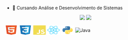 - 🌱 Cursando Análise e Desenvolvimento de Sistemas 
  
  
<p align="center" flex-direction="column">
  <img width="50%" src="https://github-readme-stats.vercel.app/api?username=kaykymatos845&show_icons=true&theme=dracula&rank_icon=github" />
  <img width="40%" src="https://github-readme-stats.vercel.app/api/top-langs/?username=kaykymatos845&layout=compact&theme=dracula&icon_color=277E86" />
</p>

<div style="display: inline_block">

 <img align="center" alt="HTML" height="30" width="40" src="https://raw.githubusercontent.com/devicons/devicon/master/icons/html5/html5-original.svg">
  <img align="center" alt="CSS" height="30" width="40" src="https://raw.githubusercontent.com/devicons/devicon/master/icons/css3/css3-original.svg">
  <img align="center" alt="JS" height="30" width="40" src="https://raw.githubusercontent.com/devicons/devicon/master/icons/javascript/javascript-plain.svg">
  <img align="center" alt="React" height="30" width="40" src="https://raw.githubusercontent.com/devicons/devicon/master/icons/react/react-original.svg">
  <img align="center" alt="Python" height="30" width="40" src="https://raw.githubusercontent.com/devicons/devicon/master/icons/python/python-original.svg">
  <img align="center" alt="Java" height="30" width="40" src="https://cdn.jsdelivr.net/gh/devicons/devicon@latest/icons/java/java-original.svg">
</div>
